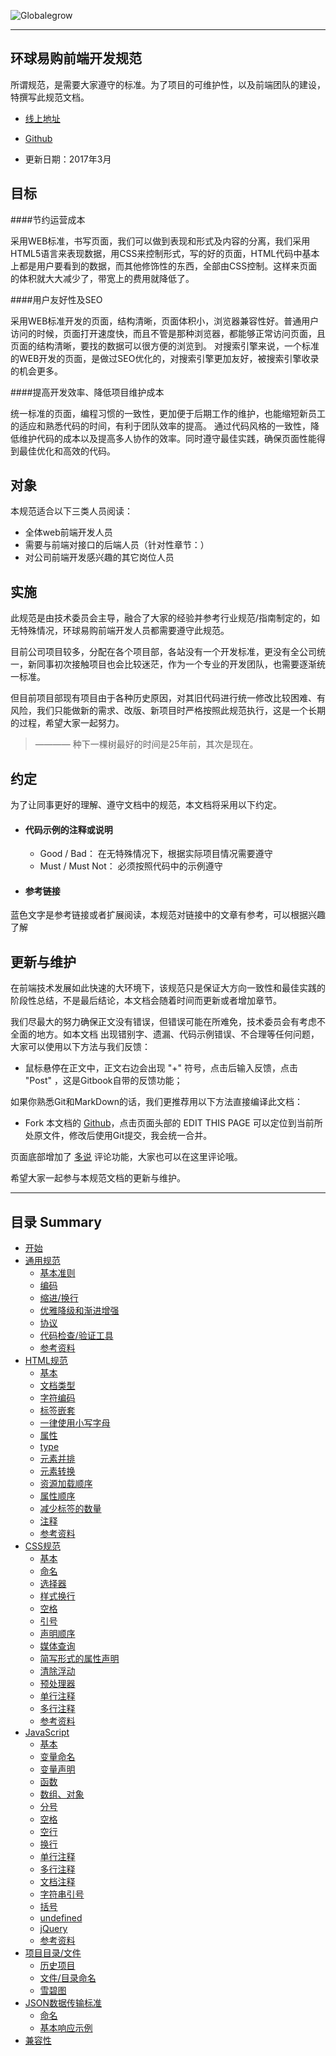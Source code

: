 
![Globalegrow](http://www.globalegrow.com/temp/skin4/dist/images/domeimg/ch/logo.jpg)

---

## 环球易购前端开发规范

所谓规范，是需要大家遵守的标准。为了项目的可维护性，以及前端团队的建设，特撰写此规范文档。
- [线上地址](https://wuuashen.gitbooks.io/globalegrow-web-standard)
* [Github](https://github.com/wuuashen/globalegrow-web-standard)
- 更新日期：2017年3月

## 目标

####节约运营成本

采用WEB标准，书写页面，我们可以做到表现和形式及内容的分离，我们采用HTML5语言来表现数据，用CSS来控制形式，写的好的页面，HTML代码中基本上都是用户要看到的数据，而其他修饰性的东西，全部由CSS控制。这样来页面的体积就大大减少了，带宽上的费用就降低了。

####用户友好性及SEO

采用WEB标准开发的页面，结构清晰，页面体积小，浏览器兼容性好。普通用户访问的时候，页面打开速度快，而且不管是那种浏览器，都能够正常访问页面，且页面的结构清晰，要找的数据可以很方便的浏览到。
对搜索引擎来说，一个标准的WEB开发的页面，是做过SEO优化的，对搜索引擎更加友好，被搜索引擎收录的机会更多。

####提高开发效率、降低项目维护成本

统一标准的页面，编程习惯的一致性，更加便于后期工作的维护，也能缩短新员工的适应和熟悉代码的时间，有利于团队效率的提高。
通过代码风格的一致性，降低维护代码的成本以及提高多人协作的效率。同时遵守最佳实践，确保页面性能得到最佳优化和高效的代码。

## 对象
本规范适合以下三类人员阅读：
- 全体web前端开发人员
- 需要与前端对接口的后端人员（针对性章节：）
- 对公司前端开发感兴趣的其它岗位人员


## 实施
此规范是由技术委员会主导，融合了大家的经验并参考行业规范/指南制定的，如无特殊情况，环球易购前端开发人员都需要遵守此规范。

目前公司项目较多，分配在各个项目部，各站没有一个开发标准，更没有全公司统一，新同事初次接触项目也会比较迷茫，作为一个专业的开发团队，也需要逐渐统一标准。

但目前项目部现有项目由于各种历史原因，对其旧代码进行统一修改比较困难、有风险，我们只能做新的需求、改版、新项目时严格按照此规范执行，这是一个长期的过程，希望大家一起努力。

>———— 种下一棵树最好的时间是25年前，其次是现在。




## 约定
为了让同事更好的理解、遵守文档中的规范，本文档将采用以下约定。

- #### 代码示例的注释或说明

  - Good / Bad： 在无特殊情况下，根据实际项目情况需要遵守  
  - Must / Must Not： 必须按照代码中的示例遵守
  
- #### 参考链接
蓝色文字是参考链接或者扩展阅读，本规范对链接中的文章有参考，可以根据兴趣了解




## 更新与维护
在前端技术发展如此快速的大环境下，该规范只是保证大方向一致性和最佳实践的阶段性总结，不是最后结论，本文档会随着时间而更新或者增加章节。

我们尽最大的努力确保正文没有错误，但错误可能在所难免，技术委员会有考虑不全面的地方。如本文档 出现错别字、遗漏、代码示例错误、不合理等任何问题，大家可以使用以下方法与我们反馈：

* 鼠标悬停在正文中，正文右边会出现 "+" 符号，点击后输入反馈，点击 "Post" ，这是Gitbook自带的反馈功能；

如果你熟悉Git和MarkDown的话，我们更推荐用以下方法直接编译此文档：

* Fork 本文档的 [Github](https://github.com/wuuashen/globalegrow-web-standard)，点击页面头部的 EDIT THIS PAGE 可以定位到当前所处原文件，修改后使用Git提交，我会统一合并。

页面底部增加了 [多说](https://github.com/codepiano/gitbook-plugin-duoshuo) 评论功能，大家也可以在这里评论哦。

希望大家一起参与本规范文档的更新与维护。

--- 



## 目录 Summary

* [开始](README.md)
* [通用规范](common.md)
  * [基本准则](common.md#基本准则)
  * [编码](common.md#编码)
  * [缩进/换行](common.md#缩进换行)
  * [优雅降级和渐进增强](common.md#优雅降级和渐进增强)
  * [协议](common.md#协议)
  * [代码检查/验证工具](common.md#代码检查验证工具)
  * [参考资料](common.md#参考资料)
* [HTML规范](html.md)
  * [基本](html.md#基本)
  * [文档类型](html.md#文档类型)
  * [字符编码](html.md#字符编码)
  * [标签嵌套](html.md#标签嵌套)
  * [一律使用小写字母](html.md#一律使用小写字母)
  * [属性](html.md#属性)
  * [type](html.md#type)
  * [元素并排](html.md#元素并排)
  * [元素转换](html.md#元素转换)
  * [资源加载顺序](html.md#资源加载顺序)
  * [属性顺序](html.md#属性顺序)
  * [减少标签的数量](html.md#减少标签的数量)
  * [注释](html.md#注释)
  * [参考资料](html.md#参考资料)
* [CSS规范](css.md)
  * [基本](css.md#基本)
  * [命名](css.md#命名)
  * [选择器](css.md#选择器)
  * [样式换行](css.md#样式换行)
  * [空格](css.md#空格)
  * [引号](css.md#引号)
  * [声明顺序](css.md#声明顺序)
  * [媒体查询](css.md#媒体查询)
  * [简写形式的属性声明](css.md#简写形式的属性声明)
  * [清除浮动](css.md#清除浮动)
  * [预处理器](css.md#预处理器)
  * [单行注释](css.md#单行注释)
  * [多行注释](css.md#多行注释)
  * [参考资料](css.md#参考资料)
* [JavaScript](javascript.md)
  * [基本](javascript.md#基本)
  * [变量命名](javascript.md#变量命名)
  * [变量声明](javascript.md#变量声明)
  * [函数](javascript.md#函数)
  * [数组、对象](javascript.md#数组、对象)
  * [分号](javascript.md#分号)
  * [空格](javascript.md#空格)
  * [空行](javascript.md#空行)
  * [换行](javascript.md#换行)
  * [单行注释](javascript.md#单行注释)
  * [多行注释](javascript.md#多行注释)
  * [文档注释](javascript.md#文档注释)
  * [字符串引号](javascript.md#字符串引号)
  * [括号](javascript.md#括号)
  * [undefined](javascript.md#undefined)
  * [jQuery](javascript.md#jQuery)
  * [参考资料](javascript.md#参考资料)
* [项目目录/文件](folder.md)
  * [历史项目](folder.md#历史项目)
  * [文件/目录命名](folder.md#文件目录命名)
  * [雪碧图](folder.md#雪碧图)
* [JSON数据传输标准](json.md)
  * [命名](json.md#命名)
  * [基本响应示例](json.md#基本响应示例)
* [兼容性](compatible.md)

